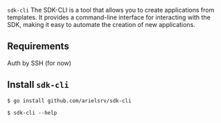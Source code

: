`sdk-cli` The SDK-CLI is a tool that allows you to create applications from templates.
It provides a command-line interface for interacting with the SDK, making it easy to automate the creation of new
applications.


## Requirements
Auth by SSH (for now)

## Install `sdk-cli`

```shell
$ go install github.com/arielsrv/sdk-cli
```

```shell
$ sdk-cli --help
```
